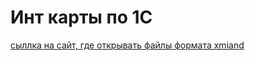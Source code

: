 <h1>Инт карты по 1С</h1>
<p><a href ="https://xmind.ai/">сыллка на сайт, где открывать файлы формата xmiand</p>